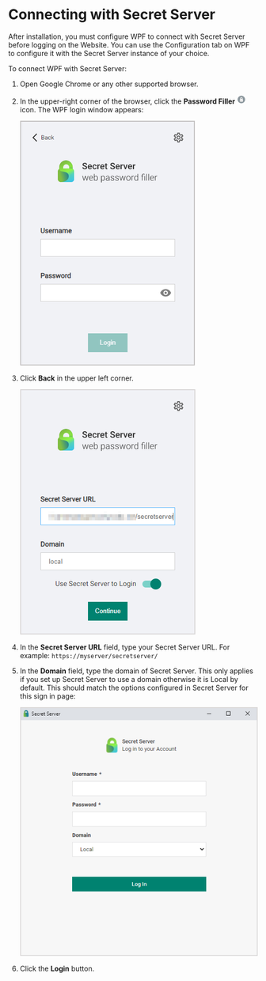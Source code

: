 [title]: # (Connecting with Secret Server)
[tags]: # (WPF)
[priority]: # (4)
# Connecting with Secret Server

After installation, you must configure WPF to connect with Secret Server before logging on the Website. You can use the Configuration tab on WPF to configure it with the Secret Server instance of your choice.

To connect WPF with Secret Server:

1. Open Google Chrome or any other supported browser.
1. In the upper-right corner of the browser, click the __Password Filler__ ![image-20191205103957493](images/image-20191205103957493.png "WPF icon") icon. The WPF login window appears:

   ![username-pwd.png](images/username-pwd.png "Username and Password")

1. Click __Back__ in the upper left corner.

   ![url-domain.png](images/url-domain.png "URL and Domain")

1. In the __Secret Server URL__ field, type your Secret Server URL. For example: `https://myserver/secretserver/`
1. In the __Domain__ field, type the domain of Secret Server. This only applies if you set up Secret Server to use a domain otherwise it is Local by default. This should match the options configured in Secret Server for this sign in page:

   ![username-pwd-domain.png](images/username-pwd-domain.png "Username password and domain")

1. Click the __Login__ button.
